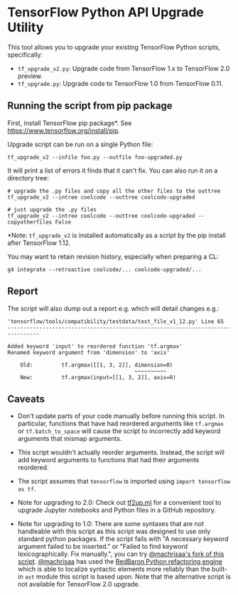 # TensorFlow Python API Upgrade Utility

This tool allows you to upgrade your existing TensorFlow Python scripts,
specifically:
* `tf_upgrade_v2.py`: Upgrade code from TensorFlow 1.x to TensorFlow 2.0 preview.
* `tf_upgrade.py`: Upgrade code to TensorFlow 1.0 from TensorFlow 0.11.

## Running the script from pip package

First, install TensorFlow pip package*. See
https://www.tensorflow.org/install/pip.

Upgrade script can be run on a single Python file:

```
tf_upgrade_v2 --infile foo.py --outfile foo-upgraded.py
```

It will print a list of errors it finds that it can't fix. You can also run
it on a directory tree:

```
# upgrade the .py files and copy all the other files to the outtree
tf_upgrade_v2 --intree coolcode --outtree coolcode-upgraded

# just upgrade the .py files
tf_upgrade_v2 --intree coolcode --outtree coolcode-upgraded --copyotherfiles False
```

*Note: `tf_upgrade_v2` is installed automatically as a script by the pip install
 after TensorFlow 1.12.

You may want to retain revision history, especially when preparing a CL:
```
g4 integrate --retroactive coolcode/... coolcode-upgraded/...
```

## Report

The script will also dump out a report e.g. which will detail changes
e.g.:

```
'tensorflow/tools/compatibility/testdata/test_file_v1_12.py' Line 65
--------------------------------------------------------------------------------

Added keyword 'input' to reordered function 'tf.argmax'
Renamed keyword argument from 'dimension' to 'axis'

    Old:         tf.argmax([[1, 3, 2]], dimension=0)
                                        ~~~~~~~~~~
    New:         tf.argmax(input=[[1, 3, 2]], axis=0)

```

## Caveats

- Don't update parts of your code manually before running this script. In
particular, functions that have had reordered arguments like `tf.argmax`
or `tf.batch_to_space` will cause the script to incorrectly add keyword
arguments that mismap arguments.

- This script wouldn't actually reorder arguments. Instead, the script will add
keyword arguments to functions that had their arguments reordered.

- The script assumes that `tensorflow` is imported using `import tensorflow as tf`.

- Note for upgrading to 2.0: Check out [tf2up.ml](http://tf2up.ml) for a
  convenient tool to upgrade Jupyter notebooks and Python files in a GitHub
  repository.

- Note for upgrading to 1.0: There are some syntaxes that are not handleable with this script as this
script was designed to use only standard python packages.
If the script fails with "A necessary keyword argument failed to be inserted." or
"Failed to find keyword lexicographically. Fix manually.", you can try
[@machrisaa's fork of this script](https://github.com/machrisaa/tf0to1).
[@machrisaa](https://github.com/machrisaa) has used the
[RedBaron Python refactoring engine](https://redbaron.readthedocs.io/en/latest/)
which is able to localize syntactic elements more reliably than the built-in
`ast` module this script is based upon. Note that the alternative script is not
available for TensorFlow 2.0 upgrade.
